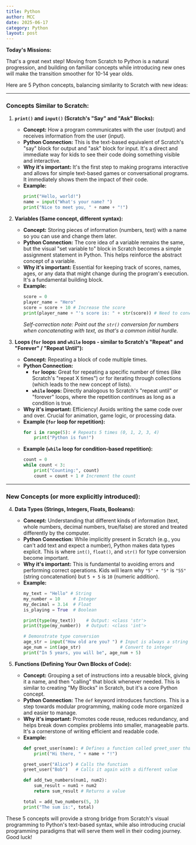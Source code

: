 ```yaml
---
title: Python
author: MCC
date: 2025-06-17
category: Python
layout: post
---
```


**Today's Missions:**

That's a great next step\! Moving from Scratch to Python is a natural progression, and building on familiar concepts while introducing new ones will make the transition smoother for 10-14 year olds.

Here are 5 Python concepts, balancing similarity to Scratch with new ideas:

-----

### **Concepts Similar to Scratch:**

1.  **`print()` and `input()` (Scratch's "Say" and "Ask" Blocks):**

      * **Concept:** How a program communicates with the user (output) and receives information from the user (input).
      * **Python Connection:** This is the text-based equivalent of Scratch's "say" block for output and "ask" block for input. It's a direct and immediate way for kids to see their code doing something visible and interactive.
      * **Why it's important:** It's the first step to making programs interactive and allows for simple text-based games or conversational programs. It immediately shows them the impact of their code.
      * **Example:**
        ```python
        print("Hello, world!")
        name = input("What's your name? ")
        print("Nice to meet you, " + name + "!")
        ```

2.  **Variables (Same concept, different syntax):**

      * **Concept:** Storing pieces of information (numbers, text) with a name so you can use and change them later.
      * **Python Connection:** The core idea of a variable remains the same, but the visual "set variable to" block in Scratch becomes a simple assignment statement in Python. This helps reinforce the abstract concept of a variable.
      * **Why it's important:** Essential for keeping track of scores, names, ages, or any data that might change during the program's execution. It's a fundamental building block.
      * **Example:**
        ```python
        score = 0
        player_name = "Hero"
        score = score + 10 # Increase the score
        print(player_name + "'s score is: " + str(score)) # Need to convert score to string for printing
        ```
        *Self-correction note: Point out the `str()` conversion for numbers when concatenating with text, as that's a common initial hurdle.*

3.  **Loops (`for` loops and `while` loops - similar to Scratch's "Repeat" and "Forever" / "Repeat Until"):**

      * **Concept:** Repeating a block of code multiple times.
      * **Python Connection:**
          * **`for` loops:** Great for repeating a specific number of times (like Scratch's "repeat X times") or for iterating through collections (which leads to the new concept of lists).
          * **`while` loops:** Directly analogous to Scratch's "repeat until" or "forever" loops, where the repetition continues as long as a condition is true.
      * **Why it's important:** Efficiency\! Avoids writing the same code over and over. Crucial for animation, game logic, or processing data.
      * **Example (`for` loop for repetition):**
        ```python
        for i in range(5): # Repeats 5 times (0, 1, 2, 3, 4)
            print("Python is fun!")
        ```
      * **Example (`while` loop for condition-based repetition):**
        ```python
        count = 0
        while count < 3:
            print("Counting:", count)
            count = count + 1 # Increment the count
        ```

-----

### **New Concepts (or more explicitly introduced):**

4.  **Data Types (Strings, Integers, Floats, Booleans):**

      * **Concept:** Understanding that different kinds of information (text, whole numbers, decimal numbers, true/false) are stored and treated differently by the computer.
      * **Python Connection:** While implicitly present in Scratch (e.g., you can't add text and expect a number), Python makes data types explicit. This is where `int()`, `float()`, and `str()` for type conversion become important.
      * **Why it's important:** This is fundamental to avoiding errors and performing correct operations. Kids will learn why `"5" + "5"` is `"55"` (string concatenation) but `5 + 5` is `10` (numeric addition).
      * **Example:**
        ```python
        my_text = "Hello" # String
        my_number = 10     # Integer
        my_decimal = 3.14  # Float
        is_playing = True  # Boolean

        print(type(my_text))    # Output: <class 'str'>
        print(type(my_number))  # Output: <class 'int'>

        # Demonstrate type conversion
        age_str = input("How old are you? ") # Input is always a string
        age_num = int(age_str)               # Convert to integer
        print("In 5 years, you will be", age_num + 5)
        ```

5.  **Functions (Defining Your Own Blocks of Code):**

      * **Concept:** Grouping a set of instructions into a reusable block, giving it a name, and then "calling" that block whenever needed. This is similar to creating "My Blocks" in Scratch, but it's a core Python concept.
      * **Python Connection:** The `def` keyword introduces functions. This is a step towards modular programming, making code more organized and easier to manage.
      * **Why it's important:** Promotes code reuse, reduces redundancy, and helps break down complex problems into smaller, manageable parts. It's a cornerstone of writing efficient and readable code.
      * **Example:**
        ```python
        def greet_user(name): # Defines a function called greet_user that takes a 'name'
            print("Hi there, " + name + "!")

        greet_user("Alice") # Calls the function
        greet_user("Bob")   # Calls it again with a different value

        def add_two_numbers(num1, num2):
            sum_result = num1 + num2
            return sum_result # Returns a value

        total = add_two_numbers(5, 3)
        print("The sum is:", total)
        ```

These 5 concepts will provide a strong bridge from Scratch's visual programming to Python's text-based syntax, while also introducing crucial programming paradigms that will serve them well in their coding journey. Good luck\!